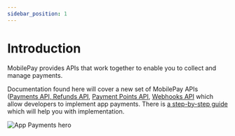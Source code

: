 ```yaml
---
sidebar_position: 1
---
```


# Introduction

MobilePay provides APIs that work together to enable you to collect and manage payments.

Documentation found here will cover a new set of MobilePay APIs ([Payments API, Refunds API](/docs/app-payments/payments-refunds/overview.md), [Payment Points API](payment-points.md), [Webhooks API](webhooks.md) which allow developers to implement app payments. There is [a step-by-step guide](/docs/app-payments/guides/how-it-works.mdx) which will help you with implementation.

![App Payments hero](/img/Hero_AppS.jpg)
